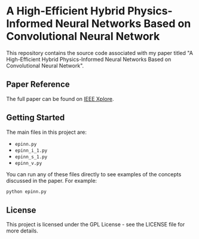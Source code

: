 # A High-Efficient Hybrid Physics-Informed Neural Networks Based on Convolutional Neural Network

This repository contains the source code associated with my paper titled "A High-Efficient Hybrid Physics-Informed Neural Networks Based on Convolutional Neural Network".

## Paper Reference
The full paper can be found on [IEEE Xplore](https://ieeexplore.ieee.org/abstract/document/9403414).

## Getting Started
The main files in this project are:
* `epinn.py`
* `epinn_i_1.py`
* `epinn_s_1.py`
* `epinn_v.py`

You can run any of these files directly to see examples of the concepts discussed in the paper. For example:

```bash
python epinn.py
```

## License

This project is licensed under the GPL License - see the LICENSE file for more details.
